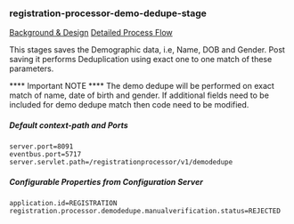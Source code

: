 ### registration-processor-demo-dedupe-stage
[Background & Design](https://github.com/mosip/mosip/wiki/Registration-Processor)
[Detailed Process Flow](https://github.com/mosip/mosip/blob/master/docs/requirements/FinalProcessFlows/MOSIP_Process%20Flow%201.19%20Reg%20Processor.pdf)

This stages saves the Demographic data, i.e, Name, DOB and Gender. Post saving it performs Deduplication using exact one to one match of these parameters.


**** Important NOTE ****
The demo dedupe will be performed on exact match of name, date of birth and gender. If additional fields need to be included for demo dedupe match then code need to be modified. 

##### Default context-path and Ports
```
server.port=8091
eventbus.port=5717
server.servlet.path=/registrationprocessor/v1/demodedupe
```
##### Configurable Properties from Configuration Server
```
application.id=REGISTRATION
registration.processor.demodedupe.manualverification.status=REJECTED
```
